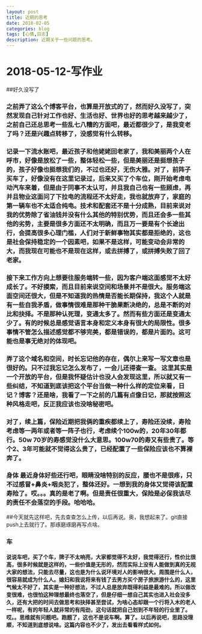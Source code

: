 ```yaml
---
layout: post
title: 近期的思考
date: 2018-02-05
categories: blog
tags: [心情,日志]
description: 近期关于一些问题的思考。
---
```



# 2018-05-12-写作业
##好久没写了
### 之前弄了这么个博客平台，也算是开放式的了，然而好久没写了，突然发现自己针对工作也好、生活也好、世界也好的思考越来越少了，之前自己还总思考一些乱七八糟的方面吧，最近都很少了，是我变老了吗？还是兴趣点转移了，没感觉有什么转移。
### 记录一下流水账吧，最近孩子和他姥姥回老家了，我和美丽两个人在呼市，好像是放松了一些，整体轻松一些，但是美丽还是挺想孩子的，孩子好像也挺想我们的，不过也还好，无伤大雅。对了，前阵子买车了，好像没有在这里记录过，后来又买了个车位，刚开始考虑电动汽车来着，但是由于同事不太认可，并且我自己也有一些顾虑，再并且物业这面问了下拉电的流程还不太好走，我也就放弃了，家庭的第一辆车也不太适合纯电。技术和配套还不是十分成熟，目前来说对我的优势除了省油钱并没有什么其他的特别优势，而且还会多一些其他的劣势，主要是很多方面还不太明确，而且万一要是有个长途出行，会提高很多心理门槛，人们对于新鲜事物其实都是拒绝的，这也是社会保持稳定的一个因素吧，如果不是这样，可能变动会非常的大，而我现在可能也不是现在这样，或去拼搏了，或拼搏失败了回了老家。
### 接下来工作方向上想要往服务端转一些，因为客户端这面感觉不太好成长了。不好摸索，而且目前来说空间和场景并不是很大。服务端这面空间还很大，但是不知道我的热情是否能长期保持，我这个人就是有一些自我矛盾，做事情很难是那种干脆果断决绝的，总是不断的对比和抉择。不是那种认死理，变通太多了。然而有些方面还是变通太少了。有的时候总是感觉语言本身和定义本身有很大的局限性。很多事情不管怎么描述感觉都不够完美，都是错误的，都是片面的。这可能也是事无绝对的体现吧。
### 弄了这个域名和空间，时长忘记他的存在，偶尔上来写一写文章也是很好的。只不过我忘记怎么发布了，一会儿还得查一查。 这里其实是一个开放的平台，但是我怀疑估计也没人会发现这里，所以就又有一些纠结，不知道到底该把这个平台当做一种什么样的定位来看，日记？博客？还是啥，我看了一下之前的几篇有点像日记，那就按照这种风格走吧，反正我应该也没啥秘密吧。
### 对了，续上篇，保险近期把我俩的重疾都续上了，寿险还没续，寿险考虑等一两年或者等一阵子也行，考虑续个100w的，20年30年都行。50w 70岁的寿感觉没什么大意思。100w70的寿又有些贵了。等个2、3年可能就不觉得这么贵了，已经配置了一些保险应该也不算裸奔了。
### 身体 最近身体好些还行吧，眼睛没啥特别的反应，腰也不是很疼，只不过感冒+鼻炎+咽炎犯了，整体还好。一想到我的身体又觉得该配置寿险了。哎。。。真的是老了啊。但是责任很重大，保险是必保我该尽的责任不会落空的手段。哈哈哈。
##今天就先这样吧，先去查查怎么上传，以后再说。奥，我想起来了。git直接push上去就行了。那琢磨琢磨再写点啥。
### 车
#### 说说车吧，买了个车，牌子不太响亮，大家都觉得不太好，我觉得还行，性价比很高，很多时候就是这样的，一些价值是无形的，然而实际上没有人能做到真的无视大家的想法，只能去尽量，这也是为什么说环境对人的影响很大。周围是什么人，很容易就成为什么人。媳妇和我说将来有钱了去男方买个房子旅旅游什么的，这里气候太不好了，其实是一种好想法，不过人总是放弃既得利益是最难的。所以做改变很难，也很怕这种理想最终也落空了，但是仔细一想自己其实也进入社会没多久，还有大把的时间去做思考和抉择甚至尝试，为啥心态却跟一个行将入木的老人一样呢，有的年轻人就非常的有闯劲，这句话就把自己划到不年轻的行业里了。哎。。思维就有问题吧。跑题了，这也不是说车啊。算了。以后再说吧，思路没理顺，不知道到底想说啥。这篇内容也不少了，发出去看看样式如何。


